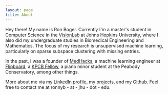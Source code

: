 ```yaml
---
layout: page
title: About
---
```


<!-- <p class="message">
  Hey there! This page is included as an example. Feel free to customize it for your own use upon downloading. Carry on!
</p> -->

Hey there! My name is Ron Boger. Currently I'm a master's student in Computer Science in the [VisionLab](http://vision.jhu.edu) at Johns Hopkins University, where I also did my undergraduate studies in Biomedical Engineering and Mathematics. The focus of my research is unsupervised machine learning, particularly on sparse subspace clustering with missing entries.

In the past, I was a founder of [MedHacks](http://medhacks.org), a machine learning engineer at [Flipboard](http://about.flipboard.com), a [KPCB Fellow](http://kpcbfellows.com), a piano minor student at the Peabody Conservatory, among other things. 

More about me via my [LinkedIn profile](http://www.linkedin.com/in/ronboger), my [projects](/projects), and my [Github](https://github.com/ronnyb29/). Feel free to contact me at ronnyb - at - jhu - dot - edu.
